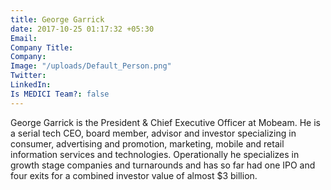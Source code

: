 ```yaml
---
title: George Garrick
date: 2017-10-25 01:17:32 +05:30
Email: 
Company Title: 
Company: 
Image: "/uploads/Default_Person.png"
Twitter: 
LinkedIn: 
Is MEDICI Team?: false
---
```


George Garrick is the President & Chief Executive Officer at Mobeam. He is a serial tech CEO, board member, advisor and investor specializing in consumer, advertising and promotion, marketing, mobile and retail information services and technologies. Operationally he specializes in growth stage companies and turnarounds and has so far had one IPO and four exits for a combined investor value of almost $3 billion.